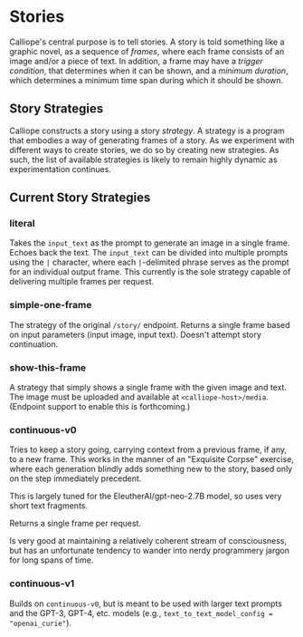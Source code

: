 # Stories

Calliope's central purpose is to tell stories. A story is told something like a graphic
novel, as a sequence of _frames_, where each frame consists of an image and/or a piece
of text. In addition, a frame may have a _trigger condition_, that determines when it
can be shown, and a _minimum duration_, which determines a minimum time span during
which it should be shown.

## Story Strategies

Calliope constructs a story using a story _strategy_. A strategy is a program that
embodies a way of generating frames of a story. As we experiment with different ways
to create stories, we do so by creating new strategies. As such, the list of available
strategies is likely to remain highly dynamic as experimentation continues.

## Current Story Strategies

### literal
Takes the `input_text` as the prompt to generate an image in a single frame. Echoes back
the text. The `input_text` can be divided into multiple prompts using the `|` character,
where each `|`-delimited phrase serves as the prompt for an individual output frame.
This currently is the sole strategy capable of delivering multiple frames per request.

### simple-one-frame
The strategy of the original `/story/` endpoint.
Returns a single frame based on input parameters (input image, input text). Doesn't
attempt story continuation.

### show-this-frame
A strategy that simply shows a single frame with the given image and text. The
image must be uploaded and available at `<calliope-host>/media`. (Endpoint support
to enable this is forthcoming.)

### continuous-v0
Tries to keep a story going, carrying context from a previous frame, if any,
to a new frame. This works in the manner of an "Exquisite Corpse" exercise,
where each generation blindly adds something new to the story, based only on
the step immediately precedent.

This is largely tuned for the EleutherAI/gpt-neo-2.7B model, so uses very short
text fragments.

Returns a single frame per request.

Is very good at maintaining a relatively coherent stream of consciousness, but
has an unfortunate tendency to wander into nerdy programmery jargon for long
spans of time.

### continuous-v1
Builds on `continuous-v0`, but is meant to be used with larger text prompts
and the GPT-3, GPT-4, etc. models (e.g., `text_to_text_model_config = "openai_curie"`).
